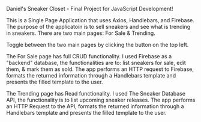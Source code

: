 Daniel's Sneaker Closet - Final Project for JavaScript Development!

This is a Single Page Application that uses Axios, Handlebars, and Firebase. The purpose of the applicatoin is to sell sneakers and see what is trending in sneakers. There are two main pages: For Sale & Trending.

Toggle between the two main pages by clicking the button on the top left.

The For Sale page has full CRUD functionality. I used Firebase as a "backend" database, the functionalities are to: list sneakers for sale, edit them, & mark them as sold. The app performs an HTTP request to Firebase, formats the returned information through a Handlebars template and presents the filled template to the user.

The Trending page has Read functionality. I used The Sneaker Database API, the functionality is to list upcoming sneaker releases. The app performs an HTTP Request to the API, formats the returned information through a Handlebars template and presents the filled template to the user.
